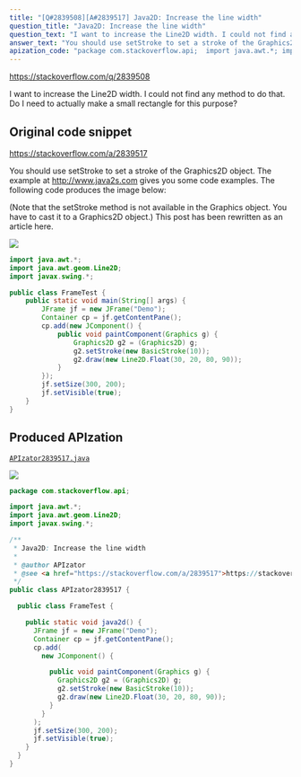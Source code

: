 ```yaml
---
title: "[Q#2839508][A#2839517] Java2D: Increase the line width"
question_title: "Java2D: Increase the line width"
question_text: "I want to increase the Line2D width. I could not find any method to do that. Do I need to actually make a small rectangle for this purpose?"
answer_text: "You should use setStroke to set a stroke of the Graphics2D object. The example at http://www.java2s.com gives you some code examples. The following code produces the image below:  (Note that the setStroke method is not available in the Graphics object. You have to cast it to a Graphics2D object.) This post has been rewritten as an article here."
apization_code: "package com.stackoverflow.api;  import java.awt.*; import java.awt.geom.Line2D; import javax.swing.*;  /**  * Java2D: Increase the line width  *  * @author APIzator  * @see <a href=\"https://stackoverflow.com/a/2839517\">https://stackoverflow.com/a/2839517</a>  */ public class APIzator2839517 {    public class FrameTest {      public static void java2d() {       JFrame jf = new JFrame(\"Demo\");       Container cp = jf.getContentPane();       cp.add(         new JComponent() {            public void paintComponent(Graphics g) {             Graphics2D g2 = (Graphics2D) g;             g2.setStroke(new BasicStroke(10));             g2.draw(new Line2D.Float(30, 20, 80, 90));           }         }       );       jf.setSize(300, 200);       jf.setVisible(true);     }   } }"
---
```


https://stackoverflow.com/q/2839508

I want to increase the Line2D width. I could not find any method to do that. Do I need to actually make a small rectangle for this purpose?



## Original code snippet

https://stackoverflow.com/a/2839517

You should use setStroke to set a stroke of the Graphics2D object.
The example at http://www.java2s.com gives you some code examples.
The following code produces the image below:

(Note that the setStroke method is not available in the Graphics object. You have to cast it to a Graphics2D object.)
This post has been rewritten as an article here.

<div class="code-logo"><img src="/stackoverflow.png" /></div>

```java
import java.awt.*;
import java.awt.geom.Line2D;
import javax.swing.*;

public class FrameTest {
    public static void main(String[] args) {
        JFrame jf = new JFrame("Demo");
        Container cp = jf.getContentPane();
        cp.add(new JComponent() {
            public void paintComponent(Graphics g) {
                Graphics2D g2 = (Graphics2D) g;
                g2.setStroke(new BasicStroke(10));
                g2.draw(new Line2D.Float(30, 20, 80, 90));
            }
        });
        jf.setSize(300, 200);
        jf.setVisible(true);
    }
}
```

## Produced APIzation

[`APIzator2839517.java`](https://github.com/pasqualesalza/apization-temp-data/raw/master/search/APIzator2839517.java)

<div class="code-logo"><img src="/apizator.png" /></div>

```java
package com.stackoverflow.api;

import java.awt.*;
import java.awt.geom.Line2D;
import javax.swing.*;

/**
 * Java2D: Increase the line width
 *
 * @author APIzator
 * @see <a href="https://stackoverflow.com/a/2839517">https://stackoverflow.com/a/2839517</a>
 */
public class APIzator2839517 {

  public class FrameTest {

    public static void java2d() {
      JFrame jf = new JFrame("Demo");
      Container cp = jf.getContentPane();
      cp.add(
        new JComponent() {

          public void paintComponent(Graphics g) {
            Graphics2D g2 = (Graphics2D) g;
            g2.setStroke(new BasicStroke(10));
            g2.draw(new Line2D.Float(30, 20, 80, 90));
          }
        }
      );
      jf.setSize(300, 200);
      jf.setVisible(true);
    }
  }
}

```
